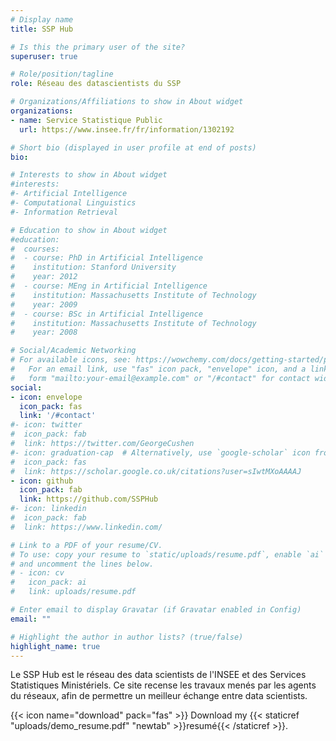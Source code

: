 ```yaml
---
# Display name
title: SSP Hub

# Is this the primary user of the site?
superuser: true

# Role/position/tagline
role: Réseau des datascientists du SSP

# Organizations/Affiliations to show in About widget
organizations:
- name: Service Statistique Public
  url: https://www.insee.fr/fr/information/1302192

# Short bio (displayed in user profile at end of posts)
bio: 

# Interests to show in About widget
#interests:
#- Artificial Intelligence
#- Computational Linguistics
#- Information Retrieval

# Education to show in About widget
#education:
#  courses:
#  - course: PhD in Artificial Intelligence
#    institution: Stanford University
#    year: 2012
#  - course: MEng in Artificial Intelligence
#    institution: Massachusetts Institute of Technology
#    year: 2009
#  - course: BSc in Artificial Intelligence
#    institution: Massachusetts Institute of Technology
#    year: 2008

# Social/Academic Networking
# For available icons, see: https://wowchemy.com/docs/getting-started/page-builder/#icons
#   For an email link, use "fas" icon pack, "envelope" icon, and a link in the
#   form "mailto:your-email@example.com" or "/#contact" for contact widget.
social:
- icon: envelope
  icon_pack: fas
  link: '/#contact'
#- icon: twitter
#  icon_pack: fab
#  link: https://twitter.com/GeorgeCushen
#- icon: graduation-cap  # Alternatively, use `google-scholar` icon from `ai` icon pack
#  icon_pack: fas
#  link: https://scholar.google.co.uk/citations?user=sIwtMXoAAAAJ
- icon: github
  icon_pack: fab
  link: https://github.com/SSPHub
#- icon: linkedin
#  icon_pack: fab
#  link: https://www.linkedin.com/

# Link to a PDF of your resume/CV.
# To use: copy your resume to `static/uploads/resume.pdf`, enable `ai` icons in `params.toml`, 
# and uncomment the lines below.
# - icon: cv
#   icon_pack: ai
#   link: uploads/resume.pdf

# Enter email to display Gravatar (if Gravatar enabled in Config)
email: ""

# Highlight the author in author lists? (true/false)
highlight_name: true
---
```

Le SSP Hub est le réseau des data scientists de l'INSEE et des Services Statistiques Ministériels. Ce site recense les travaux menés par les agents du réseaux, afin de permettre un meilleur échange entre data scientists.

{{< icon name="download" pack="fas" >}} Download my {{< staticref "uploads/demo_resume.pdf" "newtab" >}}resumé{{< /staticref >}}.

